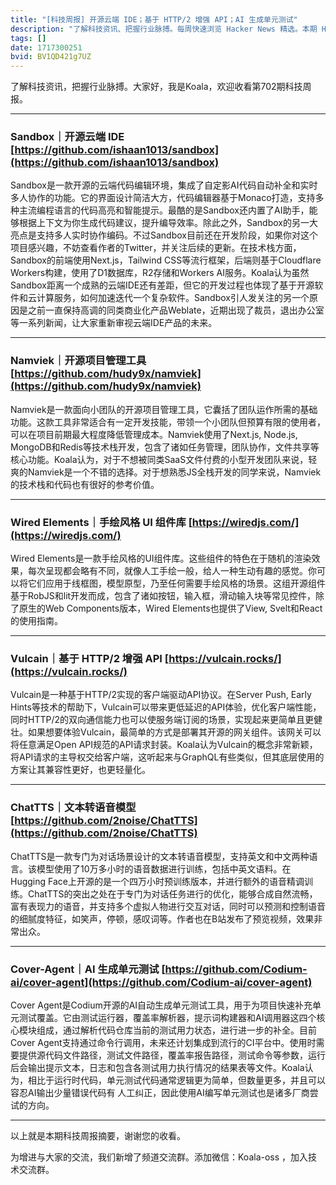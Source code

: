 ```yaml
---
title: "[科技周报] 开源云端 IDE；基于 HTTP/2 增强 API；AI 生成单元测试"
description: "了解科技资讯、把握行业脉搏。每周快速浏览 Hacker News 精选。本期 Hacker Newsletter 地址：https://mailchi.mp/hackernewsletter/702"
tags: []
date: 1717300251
bvid: BV1QD421g7UZ
---
```

了解科技资讯，把握行业脉搏。大家好，我是Koala，欢迎收看第702期科技周报。

---
### Sandbox｜开源云端 IDE  [https://github.com/ishaan1013/sandbox](https://github.com/ishaan1013/sandbox)

Sandbox是一款开源的云端代码编辑环境，集成了自定影AI代码自动补全和实时多人协作的功能。它的界面设计简洁大方，代码编辑器基于Monaco打造，支持多种主流编程语言的代码高亮和智能提示。最酷的是Sandbox还内置了AI助手，能够根据上下文为你生成代码建议，提升编导效率。除此之外，Sandbox的另一大亮点是支持多人实时协作编码。不过Sandbox目前还在开发阶段，如果你对这个项目感兴趣，不妨查看作者的Twitter，并关注后续的更新。在技术栈方面，Sandbox的前端使用Next.js，Tailwind CSS等流行框架，后端则基于Cloudflare Workers构建，使用了D1数据库，R2存储和Workers AI服务。Koala认为虽然Sandbox距离一个成熟的云端IDE还有差距，但它的开发过程也体现了基于开源软件和云计算服务，如何加速迭代一个复杂软件。Sandbox引人发关注的另一个原因是之前一直保持高调的同类商业化产品Weblate，近期出现了裁员，退出办公室等一系列新闻，让大家重新审视云端IDE产品的未来。

---
### Namviek｜开源项目管理工具  [https://github.com/hudy9x/namviek](https://github.com/hudy9x/namviek)

Namviek是一款面向小团队的开源项目管理工具，它囊括了团队运作所需的基础功能。这款工具非常适合有一定开发技能，带领一个小团队但预算有限的使用者，可以在项目前期最大程度降低管理成本。Namviek使用了Next.js, Node.js, MongoDB和Redis等技术栈开发，包含了诸如任务管理，团队协作，文件共享等核心功能。Koala认为，对于不想被同类SaaS文件付费的小型开发团队来说，轻爽的Namviek是一个不错的选择。对于想熟悉JS全栈开发的同学来说，Namviek的技术栈和代码也有很好的参考价值。

---
### Wired Elements｜手绘风格 UI 组件库  [https://wiredjs.com/](https://wiredjs.com/)

Wired Elements是一款手绘风格的UI组件库。这些组件的特色在于随机的渲染效果，每次呈现都会略有不同，就像人工手绘一般，给人一种生动有趣的感觉。你可以将它们应用于线框图，模型原型，乃至任何需要手绘风格的场景。这组开源组件基于RobJS和lit开发而成，包含了诸如按钮，输入框，滑动输入块等常见控件，除了原生的Web Components版本，Wired Elements也提供了View, Svelt和React的使用指南。

---
### Vulcain｜基于 HTTP/2 增强 API  [https://vulcain.rocks/](https://vulcain.rocks/)

Vulcain是一种基于HTTP/2实现的客户端驱动API协议。在Server Push, Early Hints等技术的帮助下，Vulcain可以带来更低延迟的API体验，优化客户端性能，同时HTTP/2的双向通信能力也可以使服务端订阅的场景，实现起来更简单且更健壮。如果想要体验Vulcain，最简单的方式是部署其开源的网关组件。该网关可以将任意满足Open API规范的API请求封装。Koala认为Vulcain的概念非常新颖，将API请求的主导权交给客户端，这听起来与GraphQL有些类似，但其底层使用的方案让其兼容性更好，也更轻量化。

---
### ChatTTS｜文本转语音模型  [https://github.com/2noise/ChatTTS](https://github.com/2noise/ChatTTS)

ChatTTS是一款专门为对话场景设计的文本转语音模型，支持英文和中文两种语言。该模型使用了10万多小时的语音数据进行训练，包括中英文语料。在Hugging Face上开源的是一个四万小时预训练版本，并进行额外的语音精调训练。ChatTTS的突出之处在于专门为对话任务进行的优化，能够合成自然流畅，富有表现力的语音，并支持多个虚拟人物进行交互对话，同时可以预测和控制语音的细腻度特征，如笑声，停顿，感叹词等。作者也在B站发布了预览视频，效果非常出众。

---
### Cover-Agent｜AI 生成单元测试  [https://github.com/Codium-ai/cover-agent](https://github.com/Codium-ai/cover-agent)

Cover Agent是Codium开源的AI自动生成单元测试工具，用于为项目快速补充单元测试覆盖。它由测试运行器，覆盖率解析器，提示词构建器和AI调用器这四个核心模块组成，通过解析代码仓库当前的测试用力状态，进行进一步的补全。目前Cover Agent支持通过命令行调用，未来还计划集成到流行的CI平台中。使用时需要提供源代码文件路径，测试文件路径，覆盖率报告路径，测试命令等参数，运行后会输出提示文本，日志和包含各测试用力执行情况的结果表等文件。Koala认为，相比于运行时代码，单元测试代码通常逻辑更为简单，但数量更多，并且可以容忍AI输出少量错误代码有 人工纠正，因此使用AI编写单元测试也是诸多厂商尝试的方向。

---

以上就是本期科技周报摘要，谢谢您的收看。

为增进与大家的交流，我们新增了频道交流群。添加微信：Koala-oss ，加入技术交流群。

